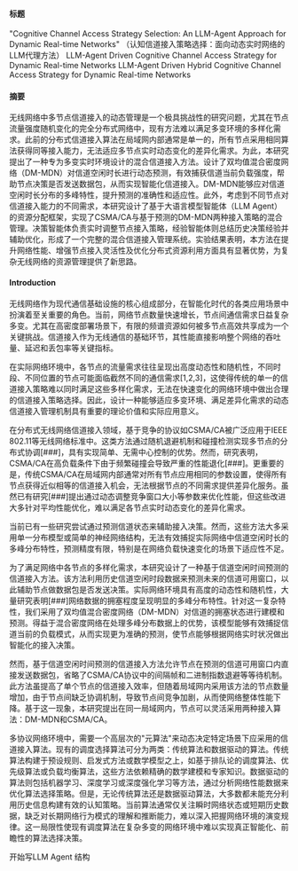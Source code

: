 #### 标题
"Cognitive Channel Access Strategy Selection: An LLM-Agent Approach for Dynamic Real-time Networks"
（认知信道接入策略选择：面向动态实时网络的LLM代理方法）
LLM-Agent Driven Cognitive Channel Access Strategy for Dynamic Real-time Networks
LLM-Agent Driven Hybrid Cognitive Channel Access Strategy for Dynamic Real-time Networks

#### 摘要
无线网络中多节点信道接入的动态管理是一个极具挑战性的研究问题，尤其在节点流量强度随机变化的完全分布式网络中，现有方法难以满足多变环境的多样化需求。此前的分布式信道接入算法在局域网内部通常是单一的，所有节点采用相同算法获得同等接入能力，无法适应多节点实时动态变化的差异化需求。为此，本研究提出了一种专为多变实时环境设计的混合信道接入方法。设计了双均值混合密度网络（DM-MDN）对信道空闲时长进行动态预测，有效捕获信道当前负载强度，帮助节点决策是否发送数据包，从而实现智能化信道接入。DM-MDN能够应对信道空闲时长分布的多峰特性，提升预测的准确性和适应性。此外，考虑到不同节点对信道接入能力的不同需求，本研究设计了基于大语言模型智能体（LLM Agent）的资源分配框架，实现了CSMA/CA与基于预测的DM-MDN两种接入策略的混合管理。决策智能体负责实时调整节点接入策略，经验智能体则总结历史决策经验并辅助优化，形成了一个完整的混合信道接入管理系统。实验结果表明，本方法在提升网络性能、增强节点接入灵活性及优化分布式资源利用方面具有显著优势，为复杂无线网络的资源管理提供了新思路。

#### Introduction
无线网络作为现代通信基础设施的核心组成部分，在智能化时代的各类应用场景中扮演着至关重要的角色。当前，网络节点数量快速增长，节点间通信需求日益复杂多变。尤其在高密度部署场景下，有限的频谱资源如何被多节点高效共享成为一个关键挑战。信道接入作为无线通信的基础环节，其性能直接影响整个网络的吞吐量、延迟和丢包率等关键指标。

在实际网络环境中，各节点的流量需求往往呈现出高度动态性和随机性，不同时段、不同位置的节点可能面临截然不同的通信需求[1,2,3]，这使得传统的单一的信道接入策略难以同时满足这些多样化需求，无法在快速变化的网络环境中做出合理的信道接入策略选择。因此，设计一种能够适应多变环境、满足差异化需求的动态信道接入管理机制具有重要的理论价值和实际应用意义。

在分布式无线网络信道接入领域，基于竞争的协议如CSMA/CA被广泛应用于IEEE 802.11等无线网络标准中。这类方法通过随机退避机制和碰撞检测实现多节点的分布式协调[###]，具有实现简单、无需中心控制的优势。然而，研究表明，CSMA/CA在高负载条件下由于频繁碰撞会导致严重的性能退化[###]。更重要的是，传统CSMA/CA在局域网内部通常对所有节点应用相同的参数设置，使得所有节点获得近似相等的信道接入机会，无法根据节点的不同需求提供差异化服务。虽然已有研究[###]提出通过动态调整竞争窗口大小等参数来优化性能，但这些改进大多针对平均性能优化，难以满足各节点实时动态变化的差异化需求。

当前已有一些研究尝试通过预测信道状态来辅助接入决策。然而，这些方法大多采用单一分布模型或简单的神经网络结构，无法有效捕捉实际网络中信道空闲时长的多峰分布特性，预测精度有限，特别是在网络负载快速变化的场景下适应性不足。


为了满足网络中各节点的多样化需求，本研究设计了一种基于信道空闲时间预测的信道接入方法。该方法利用历史信道空闲时段数据来预测未来的信道可用窗口，以此辅助节点做数据包是否发送决策。实际网络环境具有高度的动态性和随机性，大量研究表明[###]网络数据的拥塞程度呈现明显的多峰分布特性。针对这一复杂特性，我们采用了双均值混合密度网络（DM-MDN）对信道的拥塞状态进行建模和预测。得益于混合密度网络在处理多峰分布数据上的优势，该模型能够有效捕捉信道当前的负载模式，从而实现更为准确的预测，使节点能够根据网络实时状况做出智能化的接入决策。

然而，基于信道空闲时间预测的信道接入方法允许节点在预测的信道可用窗口内直接发送数据包，省略了CSMA/CA协议中的间隔帧和二进制指数退避等等待机制。此方法虽提高了单个节点的信道接入效率，但随着局域网内采用该方法的节点数量增加，由于节点间缺乏协调机制，导致节点间竞争加剧，从而使网络整体性能下降。基于这一现象，本研究提出在同一局域网内，节点可以灵活采用两种接入算法：DM-MDN和CSMA/CA。

多协议网络环境中，需要一个高层次的"元算法"来动态决定特定场景下应采用的信道接入算法。现有的调度选择算法可分为两类：传统算法和数据驱动的算法。传统算法构建于预设规则、启发式方法或数学模型之上，如基于排队论的调度算法、优先级算法或负载均衡算法，这些方法依赖精确的数学建模和专家知识。数据驱动的算法则包括机器学习、深度学习或深度强化学习等方法，通过分析网络性能数据来优化算法选择策略。但是，无论传统算法还是数据驱动算法，大多数都未能充分利用历史信息构建有效的认知策略。当前算法通常仅关注瞬时网络状态或短期历史数据，缺乏对长期网络行为模式的理解和推断能力，难以深入把握网络环境的演变规律。这一局限性使现有调度算法在复杂多变的网络环境中难以实现真正智能化、前瞻性的算法选择决策。

开始写LLM Agent 结构 